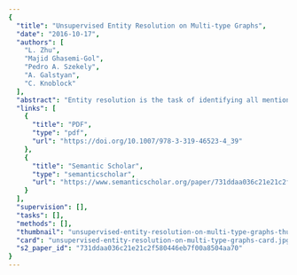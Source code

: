 ```yaml
---
{
  "title": "Unsupervised Entity Resolution on Multi-type Graphs",
  "date": "2016-10-17",
  "authors": [
    "L. Zhu",
    "Majid Ghasemi-Gol",
    "Pedro A. Szekely",
    "A. Galstyan",
    "C. Knoblock"
  ],
  "abstract": "Entity resolution is the task of identifying all mentions that represent the same real-world entity within a knowledge base or across multiple knowledge bases. We address the problem of performing entity resolution on RDF graphs containing multiple types of nodes, using the links between instances of different types to improve the accuracy. For example, in a graph of products and manufacturers the goal is to resolve all the products and all the manufacturers. We formulate this problem as a multi-type graph summarization problem, which involves clustering the nodes in each type that refer to the same entity into one super node and creating weighted links among super nodes that summarize the inter-cluster links in the original graph. Experiments show that the proposed approach outperforms several state-of-the-art generic entity resolution approaches, especially in data sets with missing values and one-to-many, many-to-many relations.",
  "links": [
    {
      "title": "PDF",
      "type": "pdf",
      "url": "https://doi.org/10.1007/978-3-319-46523-4_39"
    },
    {
      "title": "Semantic Scholar",
      "type": "semanticscholar",
      "url": "https://www.semanticscholar.org/paper/731ddaa036c21e21c2f580446eb7f00a8504aa70"
    }
  ],
  "supervision": [],
  "tasks": [],
  "methods": [],
  "thumbnail": "unsupervised-entity-resolution-on-multi-type-graphs-thumb.jpg",
  "card": "unsupervised-entity-resolution-on-multi-type-graphs-card.jpg",
  "s2_paper_id": "731ddaa036c21e21c2f580446eb7f00a8504aa70"
}
---
```


